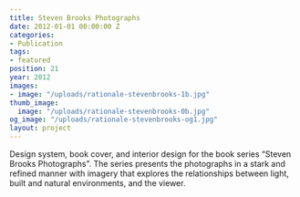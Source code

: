 ```yaml
---
title: Steven Brooks Photographs
date: 2012-01-01 00:00:00 Z
categories:
- Publication
tags:
- featured
position: 21
year: 2012
images:
- image: "/uploads/rationale-stevenbrooks-1b.jpg"
thumb_image:
  image: "/uploads/rationale-stevenbrooks-0b.jpg"
og_image: "/uploads/rationale-stevenbrooks-og1.jpg"
layout: project
---
```


Design system, book cover, and interior design for the book series “Steven Brooks Photographs”. The series presents the photographs in a stark and refined manner with imagery that explores the relationships between light, built and natural environments, and the viewer.
